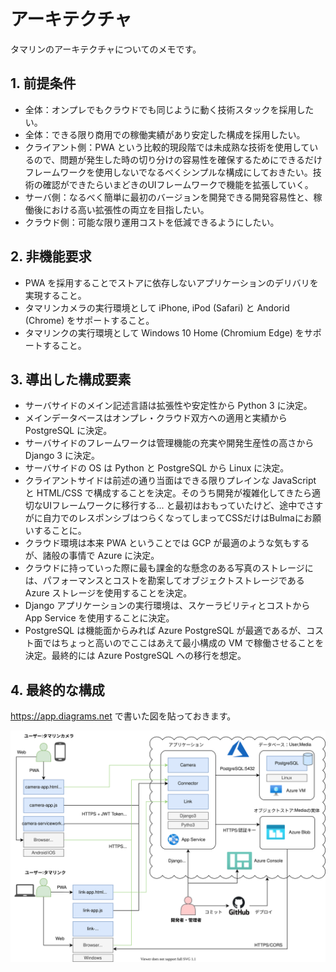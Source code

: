 # アーキテクチャ

タマリンのアーキテクチャについてのメモです。

## 1. 前提条件

- 全体：オンプレでもクラウドでも同じように動く技術スタックを採用したい。
- 全体：できる限り商用での稼働実績があり安定した構成を採用したい。
- クライアント側：PWA という比較的現段階では未成熟な技術を使用しているので、問題が発生した時の切り分けの容易性を確保するためにできるだけフレームワークを使用しないでなるべくシンプルな構成にしておきたい。技術の確認ができたらいまどきのUIフレームワークで機能を拡張していく。
- サーバ側：なるべく簡単に最初のバージョンを開発できる開発容易性と、稼働後における高い拡張性の両立を目指したい。
- クラウド側：可能な限り運用コストを低減できるようにしたい。

## 2. 非機能要求

- PWA を採用することでストアに依存しないアプリケーションのデリバリを実現すること。
- タマリンカメラの実行環境として iPhone, iPod (Safari) と Andorid (Chrome) をサポートすること。
- タマリンクの実行環境として Windows 10 Home (Chromium Edge) をサポートすること。

## 3. 導出した構成要素

- サーバサイドのメイン記述言語は拡張性や安定性から Python 3 に決定。
- メインデータベースはオンプレ・クラウド双方への適用と実績から PostgreSQL に決定。
- サーバサイドのフレームワークは管理機能の充実や開発生産性の高さから Django 3 に決定。
- サーバサイドの OS は Python と PostgreSQL から Linux に決定。
- クライアントサイドは前述の通り当面はできる限りプレインな JavaScript と HTML/CSS で構成することを決定。そのうち開発が複雑化してきたら適切なUIフレームワークに移行する... と最初はおもっていたけど、途中でさすがに自力でのレスポンシブはつらくなってしまってCSSだけはBulmaにお願いすることに。
- クラウド環境は本来 PWA ということでは GCP が最適のような気もするが、諸般の事情で Azure に決定。
- クラウドに持っていった際に最も課金的な懸念のある写真のストレージには、パフォーマンスとコストを勘案してオブジェクトストレージである Azure ストレージを使用することを決定。
- Django アプリケーションの実行環境は、スケーラビリティとコストから App Service を使用することに決定。
- PostgreSQL は機能面からみれば Azure PostgreSQL が最適であるが、コスト面ではちょっと高いのでここはあえて最小構成の VM で稼働させることを決定。最終的には Azure PostgreSQL への移行を想定。

## 4. 最終的な構成

<https://app.diagrams.net> で書いた図を貼っておきます。

[](./tamarin-overview.drawio.svg)
<img src="./tamarin-overview.drawio.svg">
